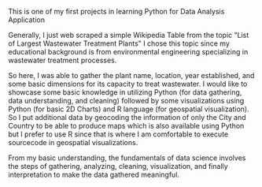 This is one of my first projects in learning Python for Data Analysis Application

Generally, I just web scraped a simple Wikipedia Table from the topic "List of Largest Wastewater Treatment Plants"
I chose this topic since my educational background is from environmental engineering specializing in wastewater treatment processes.

So here, I was able to gather the plant name, location, year established, and some basic dimensions for its capacity to treat wastewater.
I would like to showcase some basic knowledge in utilizing Python (for data gathering, data understanding, and cleaning) followed by some visualizations
using Python (for basic 2D Charts) and R language (for geospatial visualization). So I put additional data by geocoding the information of only the City and Country to be 
able to produce maps which is also available using Python but I prefer to use R since that is where I am comfortable to execute sourcecode in geospatial visualizations.

From my basic understanding, the fundamentals of data science involves the steps of gathering, analyzing, cleaning, visualization, and finally interpretation to make
the data gathered meaningful.
